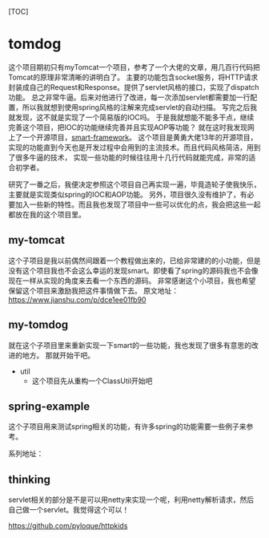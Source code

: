 [TOC]

# tomdog
这个项目期初只有myTomcat一个项目，参考了一个大佬的文章，用几百行代码把Tomcat的原理非常清晰的讲明白了。
主要的功能包含socket服务，将HTTP请求封装成自己的Request和Response。提供了servlet风格的接口，实现了dispatch功能。
总之非常牛逼。后来对他进行了改进，每一次添加servlet都需要加一行配置，所以我就想到使用spring风格的注解来完成servlet的自动扫描。
写完之后我就发现，这不就是实现了一个简易版的IOC吗。
于是我就想能不能多干点，继续完善这个项目，把IOC的功能继续完善并且实现AOP等功能？
就在这时我发现网上了一个开源项目，[smart-framework](https://my.oschina.net/huangyong/blog/158380)。
这个项目是黄勇大佬13年的开源项目，实现的功能直到今天也是开发过程中会用到的主流技术。而且代码风格简洁，用到了很多牛逼的技术，
实现一些功能的时候往往用十几行代码就能完成，非常的适合初学者。

研究了一番之后，我便决定参照这个项目自己再实现一遍，毕竟造轮子使我快乐，主要就是实现类似spring的IOC和AOP功能。
另外，项目很久没有维护了，有必要加入一些新的特性。而且我也发现了项目中一些可以优化的点，我会把这些一起都放在我的这个项目里。

## my-tomcat

这个子项目是我以前偶然间跟着一个教程做出来的，已给非常建的的小功能，但是没有这个项目我也不会这么幸运的发现smart。即使看了spring的源码我也不会像现在一样从实现的角度来去看一个东西的源码。
非常感谢这个小项目，我也希望保留这个项目来激励我把这件事情做下去。
原文地址：https://www.jianshu.com/p/dce1ee01fb90

## my-tomdog

就在这个子项目里来重新实现一下smart的一些功能，我也发现了很多有意思的改进的地方。
那就开始干吧。

- util
    - 这个项目先从重构一个ClassUtil开始吧


## spring-example

这个子项目用来测试spring相关的功能，有许多spring的功能需要一些例子来参考。

系列地址：

## thinking

servlet相关的部分是不是可以用netty来实现一个呢，利用netty解析请求，然后自己做一个servlet。我觉得这个可以！

https://github.com/pyloque/httpkids